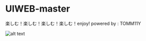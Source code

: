 # UIWEB-master

楽しむ！楽しむ！楽しむ！楽しむ！enjoy! 
powered by : TOMM11Y

![alt text](https://github.com/T0MM11Y/UIWEB-master/wallpaperflare.com_wallpaper.jpg?raw=true)
  
